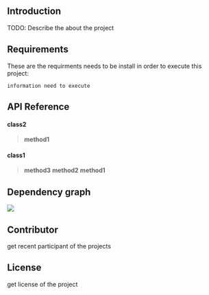 ## Introduction
TODO: Describe the about the project 


## Requirements
These are the requirments needs to be install in order to execute this project: 

```information need to execute```


## API Reference
#### class2

>**method1**

#### class1

>**method3**
>**method2**
>**method1**



## Dependency graph
<img src='image/example1_graph.png'>

## Contributor
get recent participant of the projects


## License
get license of the project



